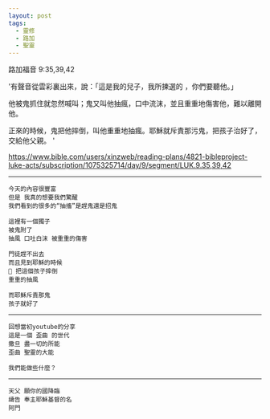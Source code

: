 ```yaml
---
layout: post
tags:
  - 靈修
  - 路加
  - 聖靈
---
```


路加福音 9:35,39,42

'有聲音從雲彩裏出來，說：「這是我的兒子，我所揀選的 ，你們要聽他。」 

他被鬼抓住就忽然喊叫；鬼又叫他抽瘋，口中流沫，並且重重地傷害他，難以離開他。

正來的時候，鬼把他摔倒，叫他重重地抽瘋。耶穌就斥責那污鬼，把孩子治好了，交給他父親。 '

<https://www.bible.com/users/xinzweb/reading-plans/4821-bibleproject-luke-acts/subscription/1075325714/day/9/segment/LUK.9.35,39,42>

---

```
今天的內容很豐富
但是 我真的想要我們驚醒
我們看到的很多的“抽搐”是趕鬼還是招鬼

這裡有一個獨子
被鬼附了
抽風 口吐白沫 被重重的傷害

門徒趕不出去
而且見到耶穌的時候
👻 把這個孩子摔倒
重重的抽風

而耶穌斥責那鬼
孩子就好了
```

---

```
回想當初youtube的分享
這是一個 歪曲 的世代
撒旦 盡一切的所能
歪曲 聖靈的大能

我們能做些什麼？
```

---

```
天父 願你的國降臨
禱告 奉主耶穌基督的名
阿門
```